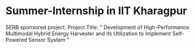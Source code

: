 # Summer-Internship in IIT Kharagpur

SERB sponsored project. Project Title: " Development of High-Performance Multimodal Hybrid Energy Harvester and its Utilization to Implement Self-Powered Sensor System "
